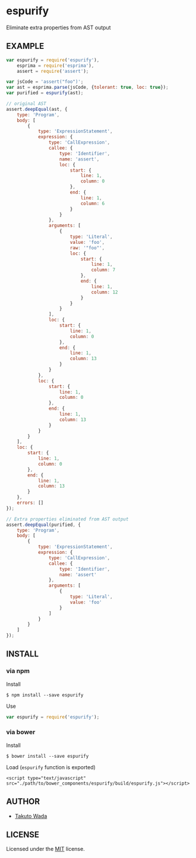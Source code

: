 espurify
================================

Eliminate extra properties from AST output


EXAMPLE
---------------------------------------

```javascript
var espurify = require('espurify'),
    esprima = require('esprima'),
    assert = require('assert');

var jsCode = 'assert("foo")';
var ast = esprima.parse(jsCode, {tolerant: true, loc: true});
var purified = espurify(ast);

// original AST
assert.deepEqual(ast, {
    type: 'Program',
    body: [
        {
            type: 'ExpressionStatement',
            expression: {
                type: 'CallExpression',
                callee: {
                    type: 'Identifier',
                    name: 'assert',
                    loc: {
                        start: {
                            line: 1,
                            column: 0
                        },
                        end: {
                            line: 1,
                            column: 6
                        }
                    }
                },
                arguments: [
                    {
                        type: 'Literal',
                        value: 'foo',
                        raw: '"foo"',
                        loc: {
                            start: {
                                line: 1,
                                column: 7
                            },
                            end: {
                                line: 1,
                                column: 12
                            }
                        }
                    }
                ],
                loc: {
                    start: {
                        line: 1,
                        column: 0
                    },
                    end: {
                        line: 1,
                        column: 13
                    }
                }
            },
            loc: {
                start: {
                    line: 1,
                    column: 0
                },
                end: {
                    line: 1,
                    column: 13
                }
            }
        }
    ],
    loc: {
        start: {
            line: 1,
            column: 0
        },
        end: {
            line: 1,
            column: 13
        }
    },
    errors: []
});

// Extra properties eliminated from AST output
assert.deepEqual(purified, {
    type: 'Program',
    body: [
        {
            type: 'ExpressionStatement',
            expression: {
                type: 'CallExpression',
                callee: {
                    type: 'Identifier',
                    name: 'assert'
                },
                arguments: [
                    {
                        type: 'Literal',
                        value: 'foo'
                    }
                ]
            }
        }
    ]
});
```


INSTALL
---------------------------------------

### via npm

Install

    $ npm install --save espurify

Use

```javascript
var espurify = require('espurify');
```

### via bower

Install

    $ bower install --save espurify

Load (`espurify` function is exported)

    <script type="text/javascript" src="./path/to/bower_components/espurify/build/espurify.js"></script>



AUTHOR
---------------------------------------
* [Takuto Wada](http://github.com/twada)


LICENSE
---------------------------------------
Licensed under the [MIT](http://twada.mit-license.org/) license.
